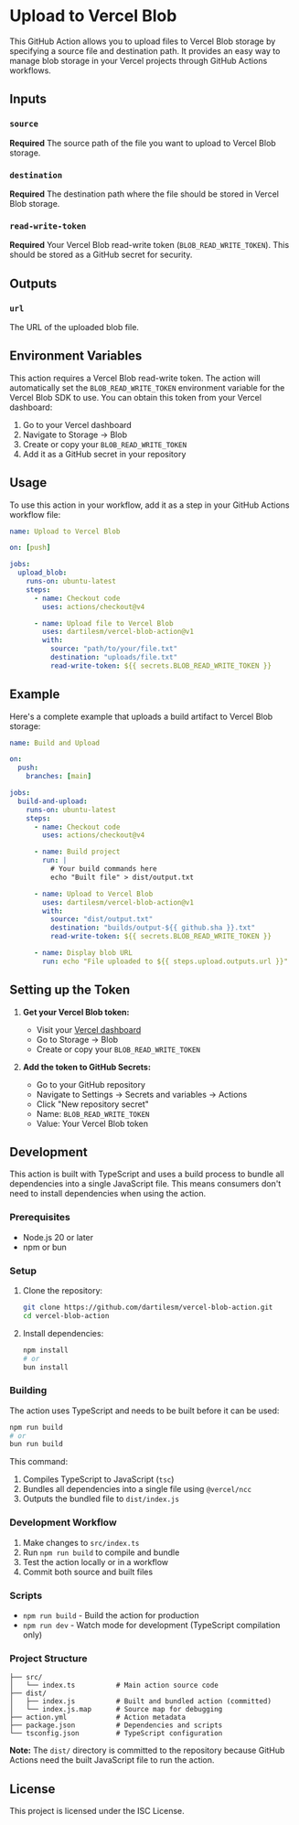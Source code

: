 # Upload to Vercel Blob

This GitHub Action allows you to upload files to Vercel Blob storage by specifying a source file and destination path. It provides an easy way to manage blob storage in your Vercel projects through GitHub Actions workflows.

## Inputs

### `source`

**Required** The source path of the file you want to upload to Vercel Blob storage.

### `destination`

**Required** The destination path where the file should be stored in Vercel Blob storage.

### `read-write-token`

**Required** Your Vercel Blob read-write token (`BLOB_READ_WRITE_TOKEN`). This should be stored as a GitHub secret for security.

## Outputs

### `url`

The URL of the uploaded blob file.

## Environment Variables

This action requires a Vercel Blob read-write token. The action will automatically set the `BLOB_READ_WRITE_TOKEN` environment variable for the Vercel Blob SDK to use. You can obtain this token from your Vercel dashboard:

1. Go to your Vercel dashboard
2. Navigate to Storage → Blob
3. Create or copy your `BLOB_READ_WRITE_TOKEN`
4. Add it as a GitHub secret in your repository

## Usage

To use this action in your workflow, add it as a step in your GitHub Actions workflow file:

```yaml
name: Upload to Vercel Blob

on: [push]

jobs:
  upload_blob:
    runs-on: ubuntu-latest
    steps:
      - name: Checkout code
        uses: actions/checkout@v4

      - name: Upload file to Vercel Blob
        uses: dartilesm/vercel-blob-action@v1
        with:
          source: "path/to/your/file.txt"
          destination: "uploads/file.txt"
          read-write-token: ${{ secrets.BLOB_READ_WRITE_TOKEN }}
```

## Example

Here's a complete example that uploads a build artifact to Vercel Blob storage:

```yaml
name: Build and Upload

on:
  push:
    branches: [main]

jobs:
  build-and-upload:
    runs-on: ubuntu-latest
    steps:
      - name: Checkout code
        uses: actions/checkout@v4

      - name: Build project
        run: |
          # Your build commands here
          echo "Built file" > dist/output.txt

      - name: Upload to Vercel Blob
        uses: dartilesm/vercel-blob-action@v1
        with:
          source: "dist/output.txt"
          destination: "builds/output-${{ github.sha }}.txt"
          read-write-token: ${{ secrets.BLOB_READ_WRITE_TOKEN }}

      - name: Display blob URL
        run: echo "File uploaded to ${{ steps.upload.outputs.url }}"
```

## Setting up the Token

1. **Get your Vercel Blob token:**

   - Visit your [Vercel dashboard](https://vercel.com/dashboard)
   - Go to Storage → Blob
   - Create or copy your `BLOB_READ_WRITE_TOKEN`

2. **Add the token to GitHub Secrets:**
   - Go to your GitHub repository
   - Navigate to Settings → Secrets and variables → Actions
   - Click "New repository secret"
   - Name: `BLOB_READ_WRITE_TOKEN`
   - Value: Your Vercel Blob token

## Development

This action is built with TypeScript and uses a build process to bundle all dependencies into a single JavaScript file. This means consumers don't need to install dependencies when using the action.

### Prerequisites

- Node.js 20 or later
- npm or bun

### Setup

1. Clone the repository:

   ```bash
   git clone https://github.com/dartilesm/vercel-blob-action.git
   cd vercel-blob-action
   ```

2. Install dependencies:
   ```bash
   npm install
   # or
   bun install
   ```

### Building

The action uses TypeScript and needs to be built before it can be used:

```bash
npm run build
# or
bun run build
```

This command:

1. Compiles TypeScript to JavaScript (`tsc`)
2. Bundles all dependencies into a single file using `@vercel/ncc`
3. Outputs the bundled file to `dist/index.js`

### Development Workflow

1. Make changes to `src/index.ts`
2. Run `npm run build` to compile and bundle
3. Test the action locally or in a workflow
4. Commit both source and built files

### Scripts

- `npm run build` - Build the action for production
- `npm run dev` - Watch mode for development (TypeScript compilation only)

### Project Structure

```
├── src/
│   └── index.ts          # Main action source code
├── dist/
│   ├── index.js          # Built and bundled action (committed)
│   └── index.js.map      # Source map for debugging
├── action.yml            # Action metadata
├── package.json          # Dependencies and scripts
└── tsconfig.json         # TypeScript configuration
```

**Note:** The `dist/` directory is committed to the repository because GitHub Actions need the built JavaScript file to run the action.

## License

This project is licensed under the ISC License.
